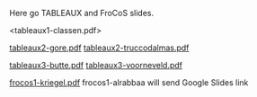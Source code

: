 Here go TABLEAUX and FroCoS slides.


<tableaux1-classen.pdf>

[tableaux2-gore.pdf](tableaux2-gore.pdf)
[tableaux2-truccodalmas.pdf](tableaux2-truccodalmas.pdf)

[tableaux3-butte.pdf](tableaux3-butte.pdf)
[tableaux3-voorneveld.pdf](tableaux3-voorneveld.pdf)


[frocos1-kriegel.pdf](frocos1-kriegel.pdf)
frocos1-alrabbaa will send Google Slides link


